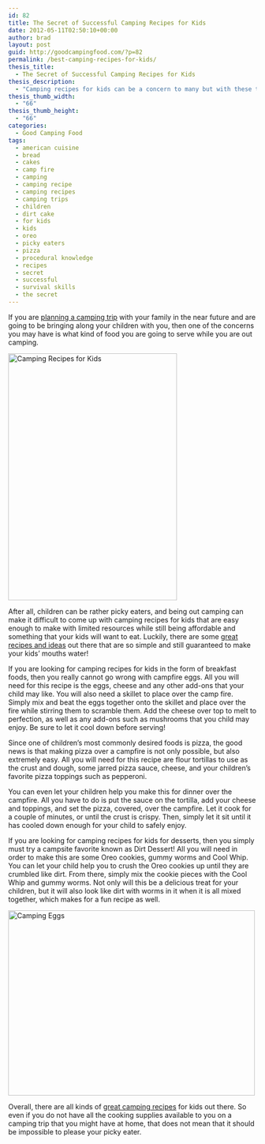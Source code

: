 ```yaml
---
id: 82
title: The Secret of Successful Camping Recipes for Kids
date: 2012-05-11T02:50:10+00:00
author: brad
layout: post
guid: http://goodcampingfood.com/?p=82
permalink: /best-camping-recipes-for-kids/
thesis_title:
  - The Secret of Successful Camping Recipes for Kids
thesis_description:
  - "Camping recipes for kids can be a concern to many but with these tips you won't have any problems."
thesis_thumb_width:
  - "66"
thesis_thumb_height:
  - "66"
categories:
  - Good Camping Food
tags:
  - american cuisine
  - bread
  - cakes
  - camp fire
  - camping
  - camping recipe
  - camping recipes
  - camping trips
  - children
  - dirt cake
  - for kids
  - kids
  - oreo
  - picky eaters
  - pizza
  - procedural knowledge
  - recipes
  - secret
  - successful
  - survival skills
  - the secret
---
```

If you are <a title="Camping Packing List" href="http://goodcampingfood.com/camping-packing-list/" target="_blank">planning a camping trip</a> with your family in the near future and are going to be bringing along your children with you, then one of the concerns you may have is what kind of food you are going to serve while you are out camping.

<img class="alignright" title="Camping Recipes for Kids" alt="Camping Recipes for Kids" src="http://farm3.staticflickr.com/2778/4353386947_6556bd23ce.jpg" width="342" height="500" />

After all, children can be rather picky eaters, and being out camping can make it difficult to come up with camping recipes for kids that are easy enough to make with limited resources while still being affordable and something that your kids will want to eat. Luckily, there are some <a title="Best Hiking and Backpacking Food Ideas" href="http://goodcampingfood.com/best-hiking-backpacking-food-ideas/" target="_blank">great recipes and ideas</a> out there that are so simple and still guaranteed to make your kids&#8217; mouths water!

If you are looking for camping recipes for kids in the form of breakfast foods, then you really cannot go wrong with campfire eggs. All you will need for this recipe is the eggs, cheese and any other add-ons that your child may like. You will also need a skillet <img style="border: none !important; margin: 0px !important;" alt="" src="http://www.assoc-amazon.com/e/ir?t=goodcampingfood-20&l=as2&o=1&a=B0041S5VS8" width="1" height="1" border="0" />to place over the camp fire. Simply mix and beat the eggs together onto the skillet and place over the fire while stirring them to scramble them. Add the cheese over top to melt to perfection, as well as any add-ons such as mushrooms that you child may enjoy. Be sure to let it cool down before serving!

Since one of children&#8217;s most commonly desired foods is pizza, the good news is that making pizza over a campfire is not only possible, but also extremely easy. All you will need for this recipe are flour tortillas to use as the crust and dough, some jarred pizza sauce, cheese, and your children&#8217;s favorite pizza toppings such as pepperoni.

You can even let your children help you make this for dinner over the campfire. All you have to do is put the sauce on the tortilla, add your cheese and toppings, and set the pizza, covered, over the campfire. Let it cook for a couple of minutes, or until the crust is crispy. Then, simply let it sit until it has cooled down enough for your child to safely enjoy.

If you are looking for camping recipes for kids for desserts, then you simply must try a campsite favorite known as Dirt Dessert! All you will need in order to make this are some Oreo cookies, gummy worms and Cool Whip. You can let your child help you to crush the Oreo cookies up until they are crumbled like dirt. From there, simply mix the cookie pieces with the Cool Whip and gummy worms. Not only will this be a delicious treat for your children, but it will also look like dirt with worms in it when it is all mixed together, which makes for a fun recipe as well.

<img class="aligncenter" alt="Camping Eggs" src="http://farm5.staticflickr.com/4074/4905643516_dd8a09b382.jpg" width="500" height="375" />

Overall, there are all kinds of <a title="Best Camping Food Ideas on Earth" href="http://goodcampingfood.com/best-camping-food-ideas-on-earth/" target="_blank">great camping recipes</a> for kids out there. So even if you do not have all the cooking supplies available to you on a camping trip that you might have at home, that does not mean that it should be impossible to please your picky eater.